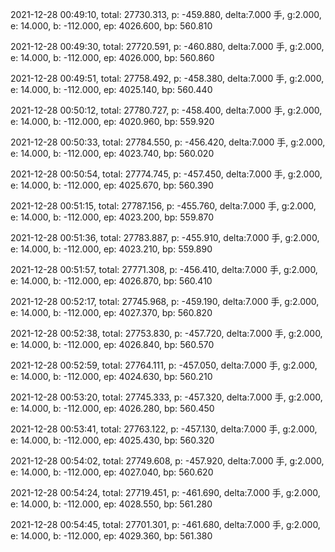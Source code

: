 2021-12-28 00:49:10, total: 27730.313, p: -459.880, delta:7.000 手, g:2.000, e: 14.000, b: -112.000, ep: 4026.600, bp: 560.810

2021-12-28 00:49:30, total: 27720.591, p: -460.880, delta:7.000 手, g:2.000, e: 14.000, b: -112.000, ep: 4026.000, bp: 560.860

2021-12-28 00:49:51, total: 27758.492, p: -458.380, delta:7.000 手, g:2.000, e: 14.000, b: -112.000, ep: 4025.140, bp: 560.440

2021-12-28 00:50:12, total: 27780.727, p: -458.400, delta:7.000 手, g:2.000, e: 14.000, b: -112.000, ep: 4020.960, bp: 559.920

2021-12-28 00:50:33, total: 27784.550, p: -456.420, delta:7.000 手, g:2.000, e: 14.000, b: -112.000, ep: 4023.740, bp: 560.020

2021-12-28 00:50:54, total: 27774.745, p: -457.450, delta:7.000 手, g:2.000, e: 14.000, b: -112.000, ep: 4025.670, bp: 560.390

2021-12-28 00:51:15, total: 27787.156, p: -455.760, delta:7.000 手, g:2.000, e: 14.000, b: -112.000, ep: 4023.200, bp: 559.870

2021-12-28 00:51:36, total: 27783.887, p: -455.910, delta:7.000 手, g:2.000, e: 14.000, b: -112.000, ep: 4023.210, bp: 559.890

2021-12-28 00:51:57, total: 27771.308, p: -456.410, delta:7.000 手, g:2.000, e: 14.000, b: -112.000, ep: 4026.870, bp: 560.410

2021-12-28 00:52:17, total: 27745.968, p: -459.190, delta:7.000 手, g:2.000, e: 14.000, b: -112.000, ep: 4027.370, bp: 560.820

2021-12-28 00:52:38, total: 27753.830, p: -457.720, delta:7.000 手, g:2.000, e: 14.000, b: -112.000, ep: 4026.840, bp: 560.570

2021-12-28 00:52:59, total: 27764.111, p: -457.050, delta:7.000 手, g:2.000, e: 14.000, b: -112.000, ep: 4024.630, bp: 560.210

2021-12-28 00:53:20, total: 27745.333, p: -457.320, delta:7.000 手, g:2.000, e: 14.000, b: -112.000, ep: 4026.280, bp: 560.450

2021-12-28 00:53:41, total: 27763.122, p: -457.130, delta:7.000 手, g:2.000, e: 14.000, b: -112.000, ep: 4025.430, bp: 560.320

2021-12-28 00:54:02, total: 27749.608, p: -457.920, delta:7.000 手, g:2.000, e: 14.000, b: -112.000, ep: 4027.040, bp: 560.620

2021-12-28 00:54:24, total: 27719.451, p: -461.690, delta:7.000 手, g:2.000, e: 14.000, b: -112.000, ep: 4028.550, bp: 561.280

2021-12-28 00:54:45, total: 27701.301, p: -461.680, delta:7.000 手, g:2.000, e: 14.000, b: -112.000, ep: 4029.360, bp: 561.380